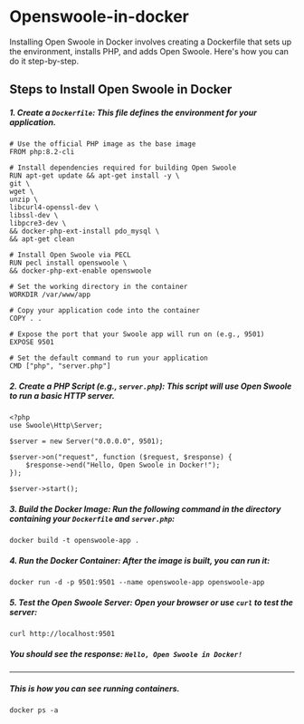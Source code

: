 # Openswoole-in-docker
 Installing Open Swoole in Docker involves creating a Dockerfile that sets up the environment, installs PHP, and adds Open Swoole. Here's how you can do it step-by-step.
## Steps to Install Open Swoole in Docker
##### 1. **Create a `Dockerfile`:** This file defines the environment for your application.

    # Use the official PHP image as the base image
    FROM php:8.2-cli

    # Install dependencies required for building Open Swoole
    RUN apt-get update && apt-get install -y \
    git \
    wget \
    unzip \
    libcurl4-openssl-dev \
    libssl-dev \
    libpcre3-dev \
    && docker-php-ext-install pdo_mysql \
    && apt-get clean

    # Install Open Swoole via PECL
    RUN pecl install openswoole \
    && docker-php-ext-enable openswoole

    # Set the working directory in the container
    WORKDIR /var/www/app

    # Copy your application code into the container
    COPY . .

    # Expose the port that your Swoole app will run on (e.g., 9501)
    EXPOSE 9501

    # Set the default command to run your application
    CMD ["php", "server.php"]

##### 2. **Create a PHP Script (e.g., `server.php`):** This script will use Open Swoole to run a basic HTTP server.
    <?php
    use Swoole\Http\Server;
    
    $server = new Server("0.0.0.0", 9501);
    
    $server->on("request", function ($request, $response) {
        $response->end("Hello, Open Swoole in Docker!");
    });
    
    $server->start();
##### 3. **Build the Docker Image:** Run the following command in the directory containing your `Dockerfile` and `server.php`:
    docker build -t openswoole-app .
##### 4. **Run the Docker Container:** After the image is built, you can run it:
    docker run -d -p 9501:9501 --name openswoole-app openswoole-app
##### 5. **Test the Open Swoole Server:** Open your browser or use `curl` to test the server:
    curl http://localhost:9501
##### You should see the response: `Hello, Open Swoole in Docker!`
---
##### This is how you can see running containers.
    docker ps -a
    
